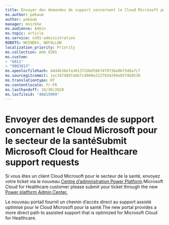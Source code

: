 ```yaml
---
title: Envoyer des demandes de support concernant le Cloud Microsoft pour le secteur de la santé
ms.author: pebaum
author: pebaum
manager: mnirkhe
ms.audience: Admin
ms.topic: article
ms.service: o365-administration
ROBOTS: NOINDEX, NOFOLLOW
localization_priority: Priority
ms.collection: Adm_O365
ms.custom:
- "6811"
- "9003813"
ms.openlocfilehash: 4dd4b38efa361372d6d59874f9738a0bf5d0a7c7
ms.sourcegitcommit: 1ac3474897abb7c4969e222f934294e05f468536
ms.translationtype: HT
ms.contentlocale: fr-FR
ms.lasthandoff: 10/30/2020
ms.locfileid: "48815999"
---
```

# <a name="submit-microsoft-cloud-for-healthcare-support-requests"></a><span data-ttu-id="6fecd-102">Envoyer des demandes de support concernant le Cloud Microsoft pour le secteur de la santé</span><span class="sxs-lookup"><span data-stu-id="6fecd-102">Submit Microsoft Cloud for Healthcare support requests</span></span>

<span data-ttu-id="6fecd-103">Si vous êtes un client Cloud Microsoft pour le secteur de la santé, envoyez votre ticket via le nouveau [Centre d’administration Power Platform](https://admin.powerplatform.microsoft.com/support?newTicket&product=Flow).</span><span class="sxs-lookup"><span data-stu-id="6fecd-103">Microsoft Cloud for Healthcare  customer please submit your ticket through the new [Power platform Admin Center.](https://admin.powerplatform.microsoft.com/support?newTicket&product=Flow)</span></span>

<span data-ttu-id="6fecd-104">Le nouveau portail fournit un chemin d’accès direct au support assisté optimisé pour le Cloud Microsoft pour la santé.</span><span class="sxs-lookup"><span data-stu-id="6fecd-104">The new portal provides a more direct path to assisted support that is optimized for  Microsoft Cloud for Healthcare.</span></span>
